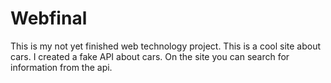# Webfinal

This is my not yet finished web technology project. This is a cool site about cars.
I created a fake API about cars. On the site you can search for information from the api.
